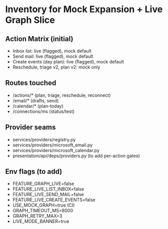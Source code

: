 # Inventory for Mock Expansion + Live Graph Slice

## Action Matrix (initial)
- Inbox list: live (flagged), mock default
- Send mail: live (flagged), mock default
- Create events (day plan): live (flagged), mock default
- Reschedule, triage v2, plan v2: mock only

## Routes touched
- /actions/* (plan, triage, reschedule, reconnect)
- /email/* (drafts, send)
- /calendar/* (plan-today)
- /connections/ms (status/test)

## Provider seams
- services/providers/registry.py
- services/providers/microsoft_email.py
- services/providers/microsoft_calendar.py
- presentation/api/deps/providers.py (to add per-action gates)

## Env flags (to add)
- FEATURE_GRAPH_LIVE=false
- FEATURE_LIVE_LIST_INBOX=false
- FEATURE_LIVE_SEND_MAIL=false
- FEATURE_LIVE_CREATE_EVENTS=false
- USE_MOCK_GRAPH=true (CI)
- GRAPH_TIMEOUT_MS=8000
- GRAPH_RETRY_MAX=3
- LIVE_MODE_BANNER=true
